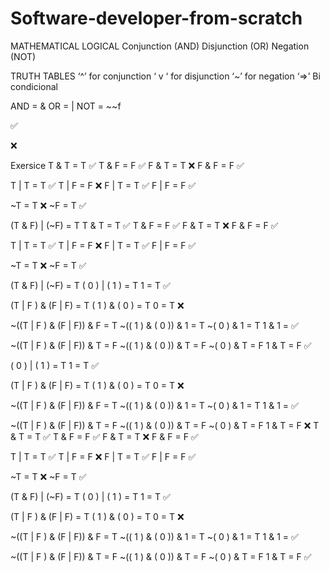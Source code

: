 # Software-developer-from-scratch
MATHEMATICAL LOGICAL 
Conjunction (AND)
Disjunction (OR)
Negation (NOT)


TRUTH TABLES
‘^’ for conjunction
‘ v ‘ for disjunction
‘~’ for negation 
‘⇒’ Bi condicional

AND = &
OR = |
NOT = ~~f 


✅

❌

Exersice T & T = T ✅
T & F = F  ✅
F & T = T ❌
F & F = F ✅

T | T = T ✅
T | F = F ❌
F | T = T ✅
F | F = F ✅

~T = T ❌
~F = T ✅


(T & F) | (~F) = T T & T = T ✅
T & F = F  ✅
F & T = T ❌
F & F = F ✅

T | T = T ✅
T | F = F ❌
F | T = T ✅
F | F = F ✅

~T = T ❌
~F = T ✅


(T & F) | (~F) = T 
( 0 ) | ( 1 ) = T 
1 = T ✅


(T | F ) & (F | F) = T
( 1 ) & ( 0 ) = T 
0 = T ❌


~((T | F ) & (F | F)) & F = T
~(( 1 ) & ( 0 ))  & 1 = T
~( 0 ) & 1 = T
1 & 1 = ✅ 


~((T | F ) & (F | F)) & T = F
~(( 1 ) & ( 0 )) & T = F
~( 0 ) & T  = F
1 & T = F ✅

( 0 ) | ( 1 ) = T 
1 = T ✅


(T | F ) & (F | F) = T
( 1 ) & ( 0 ) = T 
0 = T ❌


~((T | F ) & (F | F)) & F = T
~(( 1 ) & ( 0 ))  & 1 = T
~( 0 ) & 1 = T
1 & 1 = ✅ 


~((T | F ) & (F | F)) & T = F
~(( 1 ) & ( 0 )) & T = F
~( 0 ) & T  = F
1 & T = F ❌
T & T = T ✅
T & F = F  ✅
F & T = T ❌
F & F = F ✅

T | T = T ✅
T | F = F ❌
F | T = T ✅
F | F = F ✅

~T = T ❌
~F = T ✅


(T & F) | (~F) = T 
( 0 ) | ( 1 ) = T 
1 = T ✅


(T | F ) & (F | F) = T
( 1 ) & ( 0 ) = T 
0 = T ❌


~((T | F ) & (F | F)) & F = T
~(( 1 ) & ( 0 ))  & 1 = T
~( 0 ) & 1 = T
1 & 1 = ✅ 


~((T | F ) & (F | F)) & T = F
~(( 1 ) & ( 0 )) & T = F
~( 0 ) & T  = F
1 & T = F ✅
